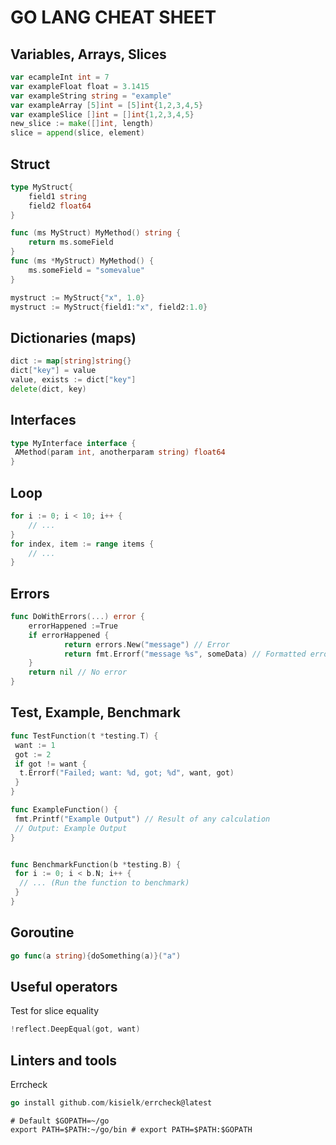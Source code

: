 # GO LANG CHEAT SHEET

## Variables, Arrays, Slices

```go
var ecampleInt int = 7
var exampleFloat float = 3.1415
var exampleString string = "example"
var exampleArray [5]int = [5]int{1,2,3,4,5}
var exampleSlice []int = []int{1,2,3,4,5}
new_slice := make([]int, length)
slice = append(slice, element)
```

## Struct

```go
type MyStruct{
    field1 string
    field2 float64
}

func (ms MyStruct) MyMethod() string {
    return ms.someField
}
func (ms *MyStruct) MyMethod() {
    ms.someField = "somevalue"
}

mystruct := MyStruct{"x", 1.0}
mystruct := MyStruct{field1:"x", field2:1.0}

```

## Dictionaries (maps)

```go
dict := map[string]string{}
dict["key"] = value
value, exists := dict["key"]
delete(dict, key)
```

## Interfaces

```go
type MyInterface interface {
 AMethod(param int, anotherparam string) float64
}
```

## Loop

```go
for i := 0; i < 10; i++ {
    // ...
}
for index, item := range items {
    // ...
}
```

## Errors

```go
func DoWithErrors(...) error {
    errorHappened :=True    
    if errorHappened {
            return errors.New("message") // Error
            return fmt.Errorf("message %s", someData) // Formatted error
    }
    return nil // No error
}
```

## Test, Example, Benchmark

```go
func TestFunction(t *testing.T) {
 want := 1
 got := 2
 if got != want {
  t.Errorf("Failed; want: %d, got; %d", want, got)
 }
}

func ExampleFunction() {
 fmt.Printf("Example Output") // Result of any calculation
 // Output: Example Output
}


func BenchmarkFunction(b *testing.B) {
 for i := 0; i < b.N; i++ {
  // ... (Run the function to benchmark)
 }
}
```

## Goroutine

```go
go func(a string){doSomething(a)}("a")
```

## Useful operators

Test for slice equality

```go
!reflect.DeepEqual(got, want)
```

## Linters and tools

Errcheck

```go
go install github.com/kisielk/errcheck@latest
```

```shell
# Default $GOPATH=~/go
export PATH=$PATH:~/go/bin # export PATH=$PATH:$GOPATH
```
